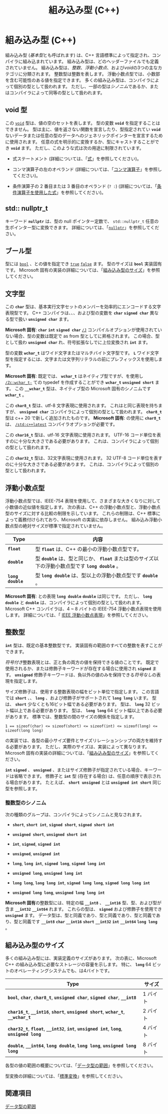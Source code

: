 ﻿---
title: 組み込み型 (C++)
ms.date: 07/22/2020
f1_keywords:
- __int128_cpp
- __wchar_t_cpp
- char_cpp
- char8_t_cpp
- char16_t_cpp
- char32_t_cpp
- double_cpp
- float_cpp
- int_cpp
- long_cpp
- long_double_cpp
- short_cpp
- signed_cpp
- unsigned_cpp
- unsigned_int_cpp
- wchar_t_cpp
helpviewer_keywords:
- specifiers [C++], type
- float keyword [C++]
- char keyword [C++]
- __wchar_t keyword [C++]
- signed types [C++], summary of data types
- Integer data type [C++], C++ data types
- arithmetic operations [C++], types
- int data type
- unsigned types [C++], summary of data types
- short data type [C++]
- double data type [C++], summary of types
- long long keyword [C++]
- long double keyword [C++]
- unsigned types [C++]
- signed types [C++]
- void keyword [C++]
- storage [C++], basic type
- integral types, C++
- wchar_t keyword [C++]
- floating-point numbers [C++], C++ data types
- long keyword [C++]
- type specifiers [C++]
- integral types
- long keyword [C++]
- storing types [C++]
- data types [C++], void
ms.assetid: 58b0106a-0406-4b74-a430-7cbd315c0f89
ms.openlocfilehash: 73486dd4d81fc91007f078ec5c509bcb963d2706
ms.sourcegitcommit: 1f009ab0f2cc4a177f2d1353d5a38f164612bdb1
ms.translationtype: MT
ms.contentlocale: ja-JP
ms.lasthandoff: 07/27/2020
ms.locfileid: "87232275"
---
# <a name="built-in-types-c"></a>組み込み型 (C++)

組み込み型 (*基本型*とも呼ばれます) は、C++ 言語標準によって指定され、コンパイラに組み込まれています。 組み込み型は、どのヘッダーファイルでも定義されていません。 組み込み型は、*整数*、*浮動小数点*、および*void*の3つの主なカテゴリに分類されます。 整数型は整数を表します。 浮動小数点型では、小数部を含む可能性のある値を指定できます。 多くの組み込み型は、コンパイラによって個別の型として扱われます。 ただし、一部の型は*シノニム*であるか、またはコンパイラによって同等の型として扱われます。

## <a name="void-type"></a>void 型

この [`void`](void-cpp.md) 型は、値の空のセットを表します。 型の変数 **`void`** を指定することはできません。 型は主に、値を返さない関数を宣言したり、型指定されてい **`void`** ないデータまたは任意の型のデータへのジェネリックポインターを宣言するために使用されます。 任意の式を明示的に変換するか、型にキャストすることができ **`void`** ます。 ただし、このような式は次の用途に制限されています。

- 式ステートメント (詳細については、「[式](expressions-cpp.md)」を参照してください)。

- コンマ演算子の左のオペランド (詳細については、「[コンマ演算子](comma-operator.md)」を参照してください)。

- 条件演算子の 2 番目または 3 番目のオペランド (`? :`)  (詳細については、「[条件演算子を使用した式](conditional-operator-q.md)」を参照してください)。

## <a name="stdnullptr_t"></a>std:: nullptr_t

キーワード **`nullptr`** は、型の null ポインター定数で、 `std::nullptr_t` 任意の生ポインター型に変換できます。 詳細については、「[`nullptr`](nullptr.md)」を参照してください。

## <a name="boolean-type"></a>ブール型

型には [`bool`](bool-cpp.md) 、との値を指定でき [`true`](../cpp/true-cpp.md) [`false`](../cpp/false-cpp.md) ます。 型のサイズは **`bool`** 実装固有です。 Microsoft 固有の実装の詳細については、「[組み込み型のサイズ](#sizes-of-built-in-types)」を参照してください。

## <a name="character-types"></a>文字型

この **`char`** 型は、基本実行文字セットのメンバーを効率的にエンコードする文字表現型です。 C++ コンパイラは、、、および型の変数を **`char`** **`signed char`** 異なる型で扱い **`unsigned char`** ます。

**Microsoft 固有**: **`char`** **`int`** **`signed char`** [`/J`](../build/reference/j-default-char-type-is-unsigned.md) コンパイルオプションが使用されていない場合、型の変数は既定で as from 型としてに昇格されます。 この場合、型として扱わ **`unsigned char`** れ、符号拡張なしでに上位変換され **`int`** ます。

型の変数 **`wchar_t`** はワイド文字またはマルチバイト文字型です。 **`L`** ワイド文字型を指定するには、文字または文字列リテラルの前にプレフィックスを使用します。

**Microsoft 固有**: 既定では、 **`wchar_t`** はネイティブ型ですが、を使用し [`/Zc:wchar_t-`](../build/reference/zc-wchar-t-wchar-t-is-native-type.md) ての typedef を作成することができ **`wchar_t`** **`unsigned short`** ます。 この **`__wchar_t`** 型は、ネイティブ型の Microsoft 固有のシノニムです **`wchar_t`** 。

この **`char8_t`** 型は、utf-8 文字表現に使用されます。 これはと同じ表現を持ちますが、 **`unsigned char`** コンパイラによって個別の型として扱われます。 **`char8_t`** 型は c++ 20 で新しく追加されたものです。 **Microsoft 固有**: の使用に **`char8_t`** は、 [`/std:c++latest`](../build/reference/std-specify-language-standard-version.md) コンパイラオプションが必要です。

この **`char16_t`** 型は、utf-16 文字表現に使用されます。 UTF-16 コード単位を表すのに十分な大きさである必要があります。 これは、コンパイラによって個別の型として扱われます。

この **`char32_t`** 型は、32文字表現に使用されます。 32 UTF-8 コード単位を表すのに十分な大きさである必要があります。 これは、コンパイラによって個別の型として扱われます。

## <a name="floating-point-types"></a>浮動小数点型

浮動小数点型では、IEEE-754 表現を使用して、さまざまな大きくなりに対して小数値の近似値を指定します。 次の表は、C++ の浮動小数点型と、浮動小数点型のサイズに対する比較の制限を示しています。 これらの制限は、C++ 標準によって義務付けられており、Microsoft の実装に依存しません。 組み込み浮動小数点型の絶対サイズが標準で指定されていません。

| Type | 内容 |
|--|--|
| **`float`** | 型 **`float`** は、C++ の最小の浮動小数点型です。 |
| **`double`** | 型 **`double`** は、型と同じか、 **`float`** または型のサイズ以下の浮動小数点型です **`long double`** 。 |
| **`long double`** | 型 **`long double`** は、型以上の浮動小数点型です **`double`** 。 |

**Microsoft 固有**: との表現 **`long double`** **`double`** は同じです。 ただし、 **`long double`** と **`double`** は、コンパイラによって個別の型として扱われます。 Microsoft C++ コンパイラは、4 ~ 8 バイトの IEEE-754 浮動小数点表現を使用します。 詳細については、「 [IEEE 浮動小数点表現](../build/ieee-floating-point-representation.md)」を参照してください。

## <a name="integer-types"></a>整数型

**`int`** 型は、既定の基本整数型です。 実装固有の範囲のすべての整数を表すことができます。

*符号付き*整数表現とは、正と負の両方の値を保持できる値のことです。 既定で使用されるか、または修飾子キーワードが存在する場合に使用され **`signed`** ます。 **`unsigned`** 修飾子キーワードは、負以外の値のみを保持できる*符号なし*の表現を指定します。

サイズ修飾子は、使用する整数表現の幅をビット単位で指定します。 この言語では **`short`** 、、 **`long`** 、および修飾子がサポートされて **`long long`** います。 型は、 **`short`** 少なくとも16ビット幅である必要があります。 型は、 **`long`** 32 ビット幅以上である必要があります。 型は、 **`long long`** 64 ビット幅以上である必要があります。 標準では、整数型の間のサイズの関係を指定します。

`1 == sizeof(char) <= sizeof(short) <= sizeof(int) <= sizeof(long) <= sizeof(long long)`

の実装では、各型の最小サイズ要件とサイズリレーションシップの両方を維持する必要があります。 ただし、実際のサイズは、実装によって異なります。 Microsoft 固有の実装の詳細については、「[組み込み型のサイズ](#sizes-of-built-in-types)」を参照してください。

**`int`** **`signed`** 、 **`unsigned`** 、またはサイズ修飾子が指定されている場合、キーワードは省略できます。 修飾子と **`int`** 型 (存在する場合) は、任意の順序で表示される場合があります。 たとえば、 **`short unsigned`** とは **`unsigned int short`** 同じ型を参照します。

### <a name="integer-type-synonyms"></a>整数型のシノニム

次の種類のグループは、コンパイラによってシノニムと見なされます。

- **`short`**, **`short int`**, **`signed short`**, **`signed short int`**

- **`unsigned short`**, **`unsigned short int`**

- **`int`**, **`signed`**, **`signed int`**

- **`unsigned`**, **`unsigned int`**

- **`long`**, **`long int`**, **`signed long`**, **`signed long int`**

- **`unsigned long`**, **`unsigned long int`**

- **`long long`**, **`long long int`**, **`signed long long`**, **`signed long long int`**

- **`unsigned long long`**, **`unsigned long long int`**

**Microsoft 固有**の整数型には、特定の幅 **`__int8`** 、 **`__int16`** 型、型、および型が含ま **`__int32`** **`__int64`** れます。 これらの型は、 **`signed`** および修飾子を使用でき **`unsigned`** ます。 データ型は、型と同義であり、型と同義であり、型と同義であり、型と同義です **`__int8`** **`char`** **`__int16`** **`short`** **`__int32`** **`int`** **`__int64`** **`long long`** 。

## <a name="sizes-of-built-in-types"></a>組み込み型のサイズ

多くの組み込み型には、実装定義のサイズがあります。 次の表に、Microsoft C++ の組み込み型に必要なストレージの容量を示します。 特に、 **`long`** 64 ビットのオペレーティングシステムでも、は4バイトです。

| Type | サイズ |
|--|--|
| **`bool`**, **`char`**, **`char8_t`**, **`unsigned char`**, **`signed char`**, **`__int8`** | 1 バイト |
| **`char16_t`**, **`__int16`**, **`short`**, **`unsigned short`**, **`wchar_t`**, **`__wchar_t`** | 2 バイト |
| **`char32_t`**, **`float`**, **`__int32`**, **`int`**, **`unsigned int`**, **`long`**, **`unsigned long`** | 4 バイト |
| **`double`**, **`__int64`**, **`long double`**, **`long long`**, **`unsigned long long`** | 8 バイト |

各型の値の範囲の概要については、「[データ型の範囲](data-type-ranges.md)」を参照してください。

型変換の詳細については、「[標準変換](standard-conversions.md)」を参照してください。

## <a name="see-also"></a>関連項目

[データ型の範囲](data-type-ranges.md)
